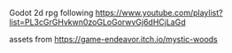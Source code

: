 Godot 2d rpg following https://www.youtube.com/playlist?list=PL3cGrGHvkwn0zoGLoGorwvGj6dHCjLaGd

assets from https://game-endeavor.itch.io/mystic-woods
